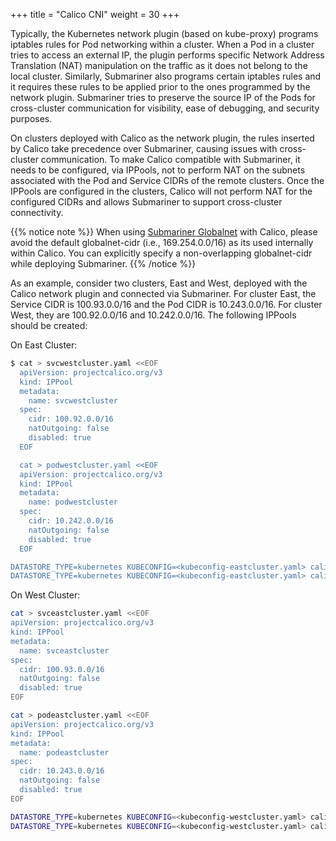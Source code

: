 +++
title =  "Calico CNI"
weight = 30
+++

Typically, the Kubernetes network plugin (based on kube-proxy) programs iptables rules for Pod
networking within a cluster. When a Pod in a cluster tries to access an external IP, the plugin
performs specific Network Address Translation (NAT) manipulation on the traffic as it does not
belong to the local cluster. Similarly, Submariner also programs certain iptables rules and it
requires these rules to be applied prior to the ones programmed by the network plugin.
Submariner tries to preserve the source IP of the Pods for cross-cluster communication for visibility,
ease of debugging, and security purposes.

On clusters deployed with Calico as the network plugin, the rules inserted by Calico take
precedence over Submariner, causing issues with cross-cluster communication.
To make Calico compatible with Submariner, it needs to be configured, via IPPools,
not to perform NAT on the subnets associated with the Pod and Service CIDRs of the remote clusters.
Once the IPPools are configured in the clusters, Calico will not perform NAT for the configured CIDRs
and allows Submariner to support cross-cluster connectivity.

{{% notice note %}}
When using [Submariner Globalnet](../../../getting_started/architecture/globalnet) with Calico, please avoid the default
globalnet-cidr (i.e., 169.254.0.0/16) as its used internally within Calico. You can explicitly specify
a non-overlapping globalnet-cidr while deploying Submariner.
{{% /notice %}}

As an example, consider two clusters, East and West, deployed with the Calico network plugin
and connected via Submariner. For cluster East, the Service CIDR is 100.93.0.0/16 and the Pod CIDR is
10.243.0.0/16. For cluster West, they are 100.92.0.0/16 and 10.242.0.0/16. The following IPPools
should be created:

On East Cluster:

```bash
$ cat > svcwestcluster.yaml <<EOF
  apiVersion: projectcalico.org/v3
  kind: IPPool
  metadata:
    name: svcwestcluster
  spec:
    cidr: 100.92.0.0/16
    natOutgoing: false
    disabled: true
  EOF

  cat > podwestcluster.yaml <<EOF
  apiVersion: projectcalico.org/v3
  kind: IPPool
  metadata:
    name: podwestcluster
  spec:
    cidr: 10.242.0.0/16
    natOutgoing: false
    disabled: true
  EOF

DATASTORE_TYPE=kubernetes KUBECONFIG=<kubeconfig-eastcluster.yaml> calicoctl create -f svcwestcluster.yaml
DATASTORE_TYPE=kubernetes KUBECONFIG=<kubeconfig-eastcluster.yaml> calicoctl create -f podwestcluster.yaml
```

On West Cluster:

```bash
cat > svceastcluster.yaml <<EOF
apiVersion: projectcalico.org/v3
kind: IPPool
metadata:
  name: svceastcluster
spec:
  cidr: 100.93.0.0/16
  natOutgoing: false
  disabled: true
EOF

cat > podeastcluster.yaml <<EOF
apiVersion: projectcalico.org/v3
kind: IPPool
metadata:
  name: podeastcluster
spec:
  cidr: 10.243.0.0/16
  natOutgoing: false
  disabled: true
EOF

DATASTORE_TYPE=kubernetes KUBECONFIG=<kubeconfig-westcluster.yaml> calicoctl create -f svceastcluster.yaml
DATASTORE_TYPE=kubernetes KUBECONFIG=<kubeconfig-westcluster.yaml> calicoctl create -f podeastcluster.yaml
```

